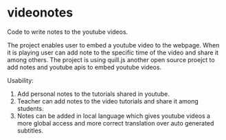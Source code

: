 # videonotes
Code to write notes to the youtube videos.

The project enables user to embed a youtube video to the webpage. When it is playing user can add note to the specific time of the video and share it among others. The project is using quill.js another open source proejct to add notes and youtube apis to embed youtube videos. 

Usability:
1) Add personal notes to the tutorials shared in youtube.
2) Teacher can add notes to the video tutorials and share it among students.
3) Notes can be added in local language which gives youtube videos a more global access and more correct translation over auto generated subtitles.
